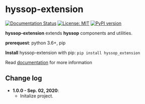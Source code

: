 # hyssop-extension

[![Documentation Status](https://readthedocs.org/projects/hyssop/badge/?version=latest)](https://hyssop.readthedocs.io/en/latest/?badge=latest) [![License: MIT](https://img.shields.io/badge/License-MIT-blue.svg)](https://opensource.org/licenses/MIT) [![PyPI version](https://img.shields.io/pypi/v/hyssop-extension.svg)](https://pypi.org/project/hyssop-extension/)

**hyssop-extension** extends **hyssop** components and utilities.

**prerequest**: python 3.6+, pip

**Install** hyssop-extension with pip: ``pip install hyssop_extension``

Read [documentation](https://hyssop.readthedocs.io/en/latest/) for more information

## Change log

* **1.0.0 - Sep. 02, 2020**:
   * Initalize project.